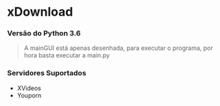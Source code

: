 # xDownload
### Versão do Python 3.6
>A mainGUI está apenas desenhada, para executar o programa, por hora basta executar a main.py
### Servidores Suportados
- XVideos
- Youporn
